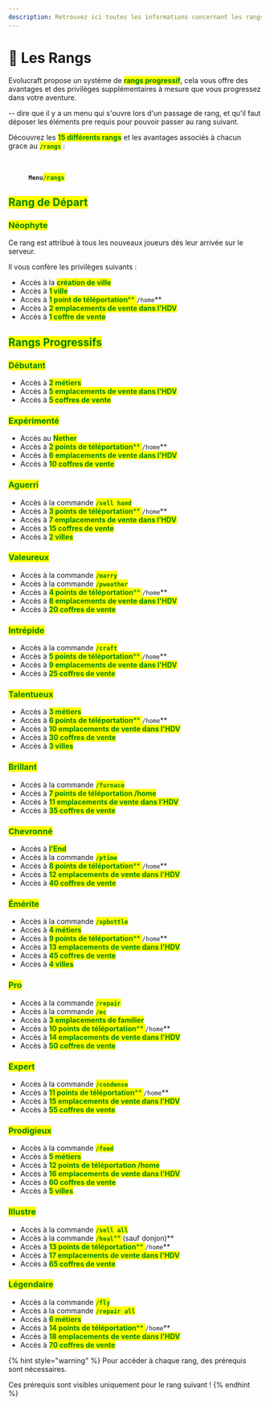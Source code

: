 ```yaml
---
description: Retrouvez ici toutes les informations concernant les rangs
---
```


# 👑 Les Rangs

Evolucraft propose un système de <mark style="color:green;">**rangs progressif**</mark>, cela vous offre des avantages et des privilèges supplémentaires à mesure que vous progressez dans votre aventure.&#x20;

\--  dire que il y a un menu qui s'ouvre lors d'un passage de rang, et qu'il faut déposer les éléments pre requis pour pouvoir passer au rang suivant.&#x20;

Découvrez les <mark style="color:green;">**15 différents rangs**</mark> et les avantages associés à chacun grace au <mark style="color:green;">**`/rangs`**</mark> :

<figure><img src="../.gitbook/assets/Capture d’écran 2024-04-15 à 11.41.51.png" alt=""><figcaption><p><strong><code>Menu</code></strong><mark style="color:green;"><strong><code>/rangs</code></strong></mark></p></figcaption></figure>

## <mark style="color:green;">Rang de Départ</mark>

### <mark style="color:green;">Néophyte</mark>

Ce rang est attribué à tous les nouveaux joueurs dès leur arrivée sur le serveur.&#x20;

Il vous confère les privilèges suivants :

* Accès à la <mark style="color:green;">**création de ville**</mark>
* Accès à <mark style="color:green;">**1 ville**</mark>
* Accès à <mark style="color:green;">**1 point de téléportation**</mark><mark style="color:green;">** **</mark><mark style="color:green;">**`/home`**</mark>
* Accès à <mark style="color:green;">**2 emplacements de vente dans l'HDV**</mark>
* Accès à <mark style="color:green;">**1 coffre de vente**</mark>

## <mark style="color:green;">Rangs Progressifs</mark>

### <mark style="color:green;">Débutant</mark>

* Accès à <mark style="color:green;">**2 métiers**</mark>
* Accès à <mark style="color:green;">**5 emplacements de vente dans l'HDV**</mark>
* Accès à <mark style="color:green;">**5 coffres de vente**</mark>

### <mark style="color:green;">Exp</mark><mark style="color:green;">**érimenté**</mark>

* Accès au <mark style="color:green;">**Nether**</mark>
* Accès à <mark style="color:green;">**2 points de téléportation**</mark><mark style="color:green;">** **</mark><mark style="color:green;">**`/home`**</mark>
* Accès à <mark style="color:green;">**6 emplacements de vente dans l'HDV**</mark>
* Accès à <mark style="color:green;">**10 coffres de vente**</mark>

### <mark style="color:green;">Aguerri</mark>&#x20;

* Accès à la commande <mark style="color:green;">**`/sell hand`**</mark>
* Accès à <mark style="color:green;">**3 points de téléportation**</mark><mark style="color:green;">** **</mark><mark style="color:green;">**`/home`**</mark>
* Accès à <mark style="color:green;">**7 emplacements de vente dans l'HDV**</mark>
* Accès à <mark style="color:green;">**15 coffres de vente**</mark>
* Accès à <mark style="color:green;">**2 villes**</mark>

### <mark style="color:green;">Valeureux</mark>

* Accès à la commande <mark style="color:green;">**`/marry`**</mark>
* Accès à la commande <mark style="color:green;">**`/pweather`**</mark>
* Accès à <mark style="color:green;">**4 points de téléportation**</mark><mark style="color:green;">** **</mark><mark style="color:green;">**`/home`**</mark>
* Accès à <mark style="color:green;">**8 emplacements de vente dans l'HDV**</mark>
* Accès à <mark style="color:green;">**20 coffres de vente**</mark>

### <mark style="color:green;">Intrépide</mark>

* Accès à la commande <mark style="color:green;">**`/craft`**</mark>
* Accès à <mark style="color:green;">**5 points de téléportation**</mark><mark style="color:green;">** **</mark><mark style="color:green;">**`/home`**</mark>
* Accès à <mark style="color:green;">**9 emplacements de vente dans l'HDV**</mark>
* Accès à <mark style="color:green;">**25 coffres de vente**</mark>

### <mark style="color:green;">Talentueux</mark>

* Accès à <mark style="color:green;">**3 métiers**</mark>
* Accès à <mark style="color:green;">**6 points de téléportation**</mark><mark style="color:green;">** **</mark><mark style="color:green;">**`/home`**</mark>
* Accès à <mark style="color:green;">**10 emplacements de vente dans l'HDV**</mark>
* Accès à <mark style="color:green;">**30 coffres de vente**</mark>
* Accès à <mark style="color:green;">**3 villes**</mark>

### <mark style="color:green;">Brillant</mark>

* Accès à la commande <mark style="color:green;">**`/furnace`**</mark>
* Accès à <mark style="color:green;">**7 points de téléportation /home**</mark>
* Accès à <mark style="color:green;">**11 emplacements de vente dans l'HDV**</mark>
* Accès à <mark style="color:green;">**35 coffres de vente**</mark>

### <mark style="color:green;">Chevronné</mark>

* Accès à <mark style="color:green;">**l'End**</mark>
* Accès à la commande <mark style="color:green;">**`/ptime`**</mark>
* Accès à <mark style="color:green;">**8 points de téléportation**</mark><mark style="color:green;">** **</mark><mark style="color:green;">**`/home`**</mark>
* Accès à <mark style="color:green;">**12 emplacements de vente dans l'HDV**</mark>
* Accès à <mark style="color:green;">**40 coffres de vente**</mark>

### <mark style="color:green;">Émérite</mark>

* Accès à la commande <mark style="color:green;">**`/xpbottle`**</mark>
* Accès à <mark style="color:green;">**4 métiers**</mark>
* Accès à <mark style="color:green;">**9 points de téléportation**</mark><mark style="color:green;">** **</mark><mark style="color:green;">**`/home`**</mark>
* Accès à <mark style="color:green;">**13 emplacements de vente dans l'HDV**</mark>
* Accès à <mark style="color:green;">**45 coffres de vente**</mark>
* Accès à <mark style="color:green;">**4 villes**</mark>

### <mark style="color:green;">Pro</mark>

* Accès à la commande <mark style="color:green;">**`/repair`**</mark>
* Accès à la commande <mark style="color:green;">**`/ec`**</mark>
* Accès à <mark style="color:green;">**3 emplacements de familier**</mark>
* Accès à <mark style="color:green;">**10 points de téléportation**</mark><mark style="color:green;">** **</mark><mark style="color:green;">**`/home`**</mark>
* Accès à <mark style="color:green;">**14 emplacements de vente dans l'HDV**</mark>
* Accès à <mark style="color:green;">**50 coffres de vente**</mark>

### <mark style="color:green;">Expert</mark>

* Accès à la commande <mark style="color:green;">**`/condense`**</mark>
* Accès à <mark style="color:green;">**11 points de téléportation**</mark><mark style="color:green;">** **</mark><mark style="color:green;">**`/home`**</mark>
* Accès à <mark style="color:green;">**15 emplacements de vente dans l'HDV**</mark>
* Accès à <mark style="color:green;">**55 coffres de vente**</mark>

### <mark style="color:green;">Prodigieux</mark>

* Accès à la commande <mark style="color:green;">**`/feed`**</mark>
* Accès à <mark style="color:green;">**5 métiers**</mark>
* Accès à <mark style="color:green;">**12 points de téléportation /home**</mark>
* Accès à <mark style="color:green;">**16 emplacements de vente dans l'HDV**</mark>
* Accès à <mark style="color:green;">**60 coffres de vente**</mark>
* Accès à <mark style="color:green;">**5 villes**</mark>

### <mark style="color:green;">Illustre</mark>

* Accès à la commande <mark style="color:green;">**`/sell all`**</mark>
* Accès à la commande <mark style="color:green;">**`/heal`**</mark><mark style="color:green;">** **</mark><mark style="color:green;">**(sauf donjon)**</mark>
* Accès à <mark style="color:green;">**13 points de téléportation**</mark><mark style="color:green;">** **</mark><mark style="color:green;">**`/home`**</mark>
* Accès à <mark style="color:green;">**17 emplacements de vente dans l'HDV**</mark>
* Accès à <mark style="color:green;">**65 coffres de vente**</mark>

### <mark style="color:green;">Légendaire</mark>

* Accès à la commande <mark style="color:green;">**`/fly`**</mark>
* Accès à la commande <mark style="color:green;">**`/repair all`**</mark>
* Accès à <mark style="color:green;">**6 métiers**</mark>
* Accès à <mark style="color:green;">**14 points de téléportation**</mark><mark style="color:green;">** **</mark><mark style="color:green;">**`/home`**</mark>
* Accès à <mark style="color:green;">**18 emplacements de vente dans l'HDV**</mark>
* Accès à <mark style="color:green;">**70 coffres de vente**</mark>

{% hint style="warning" %}
Pour accéder à chaque rang, des prérequis sont nécessaires.&#x20;

Ces prérequis sont visibles uniquement pour le rang suivant !
{% endhint %}
